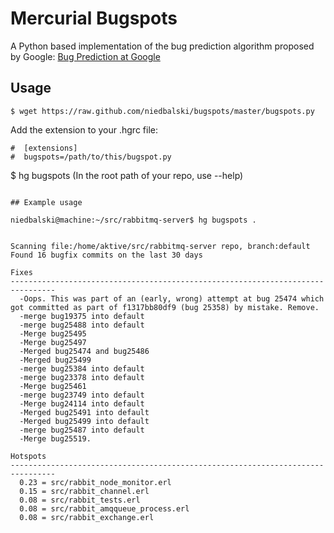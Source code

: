 # Mercurial Bugspots

A Python based implementation of the bug prediction algorithm proposed by Google: 
[Bug Prediction at Google](http://google-engtools.blogspot.com/2011/12/bug-prediction-at-google.html)

## Usage
```
$ wget https://raw.github.com/niedbalski/bugspots/master/bugspots.py
```

Add the extension to your .hgrc file:

```
#  [extensions]
#  bugspots=/path/to/this/bugspot.py
```

$ hg bugspots (In the root path of your repo, use --help)
```

## Example usage
```
    niedbalski@machine:~/src/rabbitmq-server$ hg bugspots .


    Scanning file:/home/aktive/src/rabbitmq-server repo, branch:default
    Found 16 bugfix commits on the last 30 days

    Fixes
    --------------------------------------------------------------------------------
      -Oops. This was part of an (early, wrong) attempt at bug 25474 which got committed as part of f1317bb80df9 (bug 25358) by mistake. Remove.
      -merge bug19375 into default
      -merge bug25488 into default
      -Merge bug25495
      -Merge bug25497
      -Merged bug25474 and bug25486
      -Merged bug25499
      -merge bug25384 into default
      -merge bug23378 into default
      -Merge bug25461
      -merge bug23749 into default
      -Merge bug24114 into default
      -Merged bug25491 into default
      -Merged bug25499 into default
      -merge bug25487 into default
      -Merge bug25519.

    Hotspots
    --------------------------------------------------------------------------------
      0.23 = src/rabbit_node_monitor.erl
      0.15 = src/rabbit_channel.erl
      0.08 = src/rabbit_tests.erl
      0.08 = src/rabbit_amqqueue_process.erl
      0.08 = src/rabbit_exchange.erl
```
